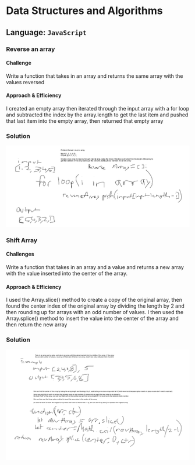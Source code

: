 # Data Structures and Algorithms

## Language: `JavaScript`

### Reverse an array

#### Challenge

Write a function that takes in an array and returns the same array with the values reversed

#### Approach & Efficiency 

I created an empty array then iterated through the input array with a for loop and subtracted the index by the array.length to get the last item and pushed that last item into the empty array, then returned that empty array

### Solution

![Whiteboard](../assets/array-reverse.png)

### Shift Array

#### Challenges

Write a function that takes in an array and a value and returns a new array with the value inserted into the center of the array.

#### Approach & Efficiency

I used the Array.slice() method to create a copy of the original array, then found the center index of the original array by dividing the length by 2 and then rounding up for arrays with an odd number of values. I then used the Array.splice() method to insert the value into the center of the array and then return the new array

### Solution

![Whiteboard](../assets/array-shift.png)
